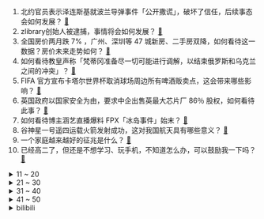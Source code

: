 1. 北约官员表示泽连斯基就波兰导弹事件「公开撒谎」，破坏了信任，后续事态会如何发展？ [:link:](https://www.zhihu.com/question/567424226)
2. zlibrary创始人被逮捕，事情将会如何发展？ [:link:](https://www.zhihu.com/question/567324626)
3. 全国房价两月跌 7% ，广州、深圳等 47 城新房、二手房双降，如何看待这一数据？房价未来走势如何？ [:link:](https://www.zhihu.com/question/567236883)
4. 如何看待教皇声称「梵蒂冈准备尽一切可能进行调解，以结束俄罗斯和乌克兰之间的冲突」？ [:link:](https://www.zhihu.com/question/567449787)
5. FIFA 官方宣布卡塔尔世界杯取消球场周边所有啤酒贩卖点，这会带来哪些影响？ [:link:](https://www.zhihu.com/question/567452554)
6. 英国政府以国家安全为由，要求中企出售英最大芯片厂 86％ 股权，如何看待此事？ [:link:](https://www.zhihu.com/question/567456800)
7. 如何看待博主涵艺直播爆料 FPX「冰岛事件」始末？ [:link:](https://www.zhihu.com/question/567457417)
8. 谷神星一号遥四运载火箭发射成功，这对我国航天具有哪些意义？ [:link:](https://www.zhihu.com/question/567022490)
9. 一个家庭越来越好的征兆是什么？ [:link:](https://www.zhihu.com/question/555044022)
10. 已经高二了，但还是不想学习、玩手机，不知道怎么办，可以鼓励我一下吗？ [:link:](https://www.zhihu.com/question/567493969)
<details>
<summary>11 ~ 20</summary>

11. 如何看待马斯克裁员风暴后，硅谷人开始每天工作 12 小时并给老板写「奋斗保证书」 ？ [:link:](https://www.zhihu.com/question/567423265)
12. 外媒报道称有匿名知情人士称「暴雪想要中国百万玩家数据」，如何看待这一细节？ [:link:](https://www.zhihu.com/question/567437649)
13. 为什么同事之间离职之后就基本不再联系？ [:link:](https://www.zhihu.com/question/560850690)
14. 曹操惨败也不少，但和其他诸侯相比，为何他的造血能力这么强？就像打不死的小强？ [:link:](https://www.zhihu.com/question/526554855)
15. 如果穆里尼奥当年接受中国足协邀请执教国家队，会给国足带来哪些变化？ [:link:](https://www.zhihu.com/question/567458238)
16. 文旅部提出「无疫情地区，原则上不对演唱会等大型营业性演出活动观众人数做限制」，将带来哪些影响？ [:link:](https://www.zhihu.com/question/567428554)
17. 消费者质疑淘宝 88 VIP 会员杀熟，该情况是否属实？如果属实消费者如何维权？ [:link:](https://www.zhihu.com/question/567446020)
18. 剧场版动画《名侦探柯南：万圣节的新娘》国内已上映，你有何评价？ [:link:](https://www.zhihu.com/question/567021852)
19. 2022年，最让你「失望」的汽车品牌或者车型是？ [:link:](https://www.zhihu.com/question/563746375)
20. 银保监会称「个人养老金理财产品不得承诺保本」，还有哪些信息值得关注？ [:link:](https://www.zhihu.com/question/567450168)
</details>
<details>
<summary>21 ~ 30</summary>

21. 果郡王又不傻，明知道已经被怀疑，为什么每封家书都写「熹贵妃安」？ [:link:](https://www.zhihu.com/question/564279562)
22. 新冠病毒鹿传人证据出现，白尾鹿体内检测出病毒新变种，这给我国疫情防控工作带来了哪些影响？ [:link:](https://www.zhihu.com/question/566986967)
23. 为什么快银会被机枪打死？ [:link:](https://www.zhihu.com/question/309680769)
24. 我国是从什么时候开始吃辣椒的，那没有辣椒以前的川菜、湘菜、赣菜是什么口味的？ [:link:](https://www.zhihu.com/question/566582587)
25. 有没有哪些诗词让你惊为天人？ [:link:](https://www.zhihu.com/question/562334317)
26. 让你最心酸的一瞬间是什么？ [:link:](https://www.zhihu.com/question/35051414)
27. intel和AMD有没有重新考虑做ARM处理器？ [:link:](https://www.zhihu.com/question/543662848)
28. 哪些细节可以体现女生的气质和品位？ [:link:](https://www.zhihu.com/question/24780989)
29. 钱对生活有什么影响？ [:link:](https://www.zhihu.com/question/565762821)
30. 怎样迅速提升自己的文笔？ [:link:](https://www.zhihu.com/question/307091359)
</details>
<details>
<summary>31 ~ 40</summary>

31. 打工是件没利润的事情，为什么还有那么多人选择打工？ [:link:](https://www.zhihu.com/question/561652637)
32. 聪明和天才有什么分别？ [:link:](https://www.zhihu.com/question/544801983)
33. 常见的间谍/特工的电影中，有哪些常识性的错误？ [:link:](https://www.zhihu.com/question/21329585)
34. 在《甄嬛传》中你学到了哪些为人处世的道理？ [:link:](https://www.zhihu.com/question/566861133)
35. 一个猴子往围棋棋盘上随机的扔棋子，如果下的局数无限，那么存不存在可能性能赢职业九段？ [:link:](https://www.zhihu.com/question/567391540)
36. 你是哪一刻对父母失望透顶的？ [:link:](https://www.zhihu.com/question/280409630)
37. 有哪些事情你坚持了三年以上？ [:link:](https://www.zhihu.com/question/25006130)
38. 「安息吧推特」在推特平台引发热议，如何看待话题以及马斯克接管推特后的争议？ [:link:](https://www.zhihu.com/question/567450439)
39. 11 月 18 日沪指失守 3100 点，信创概念股尾盘集体跳水，医药股继续活跃，哪些信息值得关注？ [:link:](https://www.zhihu.com/question/567433239)
40. 波兰国家足球队启程前往卡塔尔，两架 F-16 护送离境，如何评价这一预防措施？ [:link:](https://www.zhihu.com/question/567422401)
</details>
<details>
<summary>41 ~ 50</summary>

41. 新手懒人学化妆最最最简单的步骤是什么？ [:link:](https://www.zhihu.com/question/59715813)
42. 量化交易的本质完完全全就是统计学吗？ [:link:](https://www.zhihu.com/question/551928544)
43. 当一个人看透人性会怎样？ [:link:](https://www.zhihu.com/question/339745415)
44. 如果你是皇后，面对胧月公主所说的「皇额娘推了熹娘娘」，你要如何自证清白？ [:link:](https://www.zhihu.com/question/566861486)
45. 《红楼梦》中，香菱为什么盼着夏金桂进门？ [:link:](https://www.zhihu.com/question/557232276)
46. 有什么地方让你「总想再去看看」，能产生流连忘返的感觉? [:link:](https://www.zhihu.com/question/559596350)
47. 王楚钦以大比分 3-4 爆冷负于对手林钟勋，亚洲杯国乒男单全军覆没，如何看待此次成绩？ [:link:](https://www.zhihu.com/question/567432287)
48. 在现场看卡塔尔世界杯是种怎样的感受？ [:link:](https://www.zhihu.com/question/567238697)
49. 又是一年滑雪季，对于滑雪新手有什么建议？ [:link:](https://www.zhihu.com/question/566804907)
50. 我是最近才开始学剪辑，因为我是自学，所以不知道如何开始，或者接下来该做什么？请问如何学习视频剪辑？ [:link:](https://www.zhihu.com/question/49034369)
</details><details>
<summary>bilibili</summary>

1. 每天一个告白小技巧 [:link:](//www.bilibili.com/video/BV1Pd4y187tE)
2. 当我让53岁的爸爸COS七海建人 [:link:](//www.bilibili.com/video/BV1wM411C7Ce)
3. 哪个国家专克带英？【奇葩小国42】 [:link:](//www.bilibili.com/video/BV1r24y1y7r6)
4. 【原神动画】此刻，重现魔神战争的一角 [:link:](//www.bilibili.com/video/BV1dY411d7UQ)
5. 【伯爵狗】小舞段，有变装，不影响动作衔接 [:link:](//www.bilibili.com/video/BV1AW4y1x7Hd)
6. 【年度泪失禁短片】不管你去到哪里，妈妈明天一定到 [:link:](//www.bilibili.com/video/BV1Z841187fN)
7. ⚡考 研 秘 籍⚡ [:link:](//www.bilibili.com/video/BV1h24y127fa)
8. 与其精神内耗自己，不如发疯外耗别人 [:link:](//www.bilibili.com/video/BV1H14y1W7hr)
9. 大家帮想想办法，以后再遇到这个大妈我们怎么解释？ [:link:](//www.bilibili.com/video/BV1aG4y1x7o6)
10. 当一颗番茄来到太空…… [:link:](//www.bilibili.com/video/BV1et4y1N7ii)
<details>
<summary>11 ~ 20</summary>

11. ✨踏入白色殿堂，你选择谁？✨ [:link:](//www.bilibili.com/video/BV1oG411F7B9)
12. 逆徒！！！ [:link:](//www.bilibili.com/video/BV1J84y1y7U5)
13. 米津玄师被创飞是什么梗【梗指南】 [:link:](//www.bilibili.com/video/BV1VK411Z7nw)
14. 职场人的内心独白番外篇之——到底什么意思啊？总监大人！ [:link:](//www.bilibili.com/video/BV1k84y1y7Ek)
15. 我用400天，做了一款让所有人免费商用的开源字体 [:link:](//www.bilibili.com/video/BV1sP411g7PZ)
16. 假如室友关系是父子..... 其实不用假如... [:link:](//www.bilibili.com/video/BV1ag411q7tm)
17. 旺！旺！！ [:link:](//www.bilibili.com/video/BV1xP411c7nt)
18. 《不做》 [:link:](//www.bilibili.com/video/BV1RY411d7Sp)
19. 《 假如女朋友是有钱人 》 [:link:](//www.bilibili.com/video/BV1oR4y1Z7Pk)
20. 离谱！假装陪女友熬夜熬出重病…女友看到偷换的假体检报告人傻了？ [:link:](//www.bilibili.com/video/BV19v4y1m7Ro)
</details>
<details>
<summary>21 ~ 30</summary>

21. 我，30岁，靠吃妹妹软饭在B站爆火！！ [:link:](//www.bilibili.com/video/BV1X84y1y74B)
22. 漫威禁地「癌变宇宙」有多恐怖？吞星头颅被做成引擎，毒虫猛兽横扫千军 [:link:](//www.bilibili.com/video/BV1jM411C768)
23. “究竟是什么样的人，才会喜欢这种氛围”（4） [:link:](//www.bilibili.com/video/BV1S84y1y7ez)
24. 早知如此，我晚上是不会出门的 [:link:](//www.bilibili.com/video/BV1bD4y1478o)
25. “你们鬼畜区没有一个正常人吗？” [:link:](//www.bilibili.com/video/BV1NW4y1x7CZ)
26. 本来挺喜欢扭脖子的…… [:link:](//www.bilibili.com/video/BV1p14y1W75g)
27. 这种天气还真没见过！ [:link:](//www.bilibili.com/video/BV1kv4y1m72w)
28. 可是她是公主诶 [:link:](//www.bilibili.com/video/BV1Ce4y1W7ZR)
29. 钻石汤姆 [:link:](//www.bilibili.com/video/BV1f84y1v7Yd)
30. 开幕雷击！《猫和老鼠》的片头竟然这么有趣！有秘密彩蛋？ [:link:](//www.bilibili.com/video/BV1MK411Z7Vg)
</details>
<details>
<summary>31 ~ 40</summary>

31. “仅此130秒，原神中那些无法被超越的台词！” [:link:](//www.bilibili.com/video/BV1aM411k71x)
32. 世界最大的鹅？光一个头就要980块！吃起来却像…… [:link:](//www.bilibili.com/video/BV1k8411j7QY)
33. 无 她，只 因 手 熟 尔！ [:link:](//www.bilibili.com/video/BV1XG411F7Sq)
34. 《关于我在重庆的一天》居家幻想版，大家居家都在吃什么呀～ [:link:](//www.bilibili.com/video/BV1bW4y1s7Ej)
35. 我去，这种卡在游戏王里好像叫枪王【水无月菌】 [:link:](//www.bilibili.com/video/BV1q14y1W7uw)
36. 这电视台指定是有内鬼！【阅片无数Ⅱ 67】 [:link:](//www.bilibili.com/video/BV1N84y117ii)
37. 《    无    缝    衔    接    》 [:link:](//www.bilibili.com/video/BV15G4y1o7XB)
38. 【Saya Scarlet】算是符合中国粉丝要求的可爱帕瓦吗 [:link:](//www.bilibili.com/video/BV12e4y1s7pD)
39. 是鸠占鹊巢，但是夜食记版。 [:link:](//www.bilibili.com/video/BV1z8411j7yi)
40. 看这种视频只会浪费你两分钟 [:link:](//www.bilibili.com/video/BV1pY411f7va)
</details>
<details>
<summary>41 ~ 50</summary>

41. 使 劲 叫 唤 ：占戈 区 [:link:](//www.bilibili.com/video/BV1KP4y1174k)
42. 修勾便利店，但是日语版 [:link:](//www.bilibili.com/video/BV1LG4y1o7Bk)
43. 「这不过是一位旅行者濒死前的一场梦罢了」【原神】 [:link:](//www.bilibili.com/video/BV1324y1m7tJ)
44. 《当代年轻人的选择》 [:link:](//www.bilibili.com/video/BV1vG4y1o76F)
45. 西 伯 利 亚 眼 影 [:link:](//www.bilibili.com/video/BV1pG411c7S6)
46. 【原神】⚡妲 乐 器⚡ [:link:](//www.bilibili.com/video/BV16g411s7dM)
47. “有些反派，一张口就是满分作文”｜无法超越的反派台词 [:link:](//www.bilibili.com/video/BV1X84y1y73g)
48. LiSA入驻B站问候视频 [:link:](//www.bilibili.com/video/BV1z24y1y78H)
49. 袁隆平作词，三代合唱团同台演唱《种子》，禾下乘凉梦终能实现 [:link:](//www.bilibili.com/video/BV1Jv4y1m7zh)
50. 深度|| 武圣归天，魏武谢幕，汉末诸神黄昏！！！【关公三部曲（终）】 [:link:](//www.bilibili.com/video/BV1WW4y1x79j)
</details>
<details>
<summary>51 ~ 60</summary>

51. 广州动物园：从马戏团救助动物，向动物表演宣战！ [:link:](//www.bilibili.com/video/BV1oM411k7bb)
52. 十个邀约任务隐藏成就，早看早做完 [:link:](//www.bilibili.com/video/BV1F14y1H7fx)
53. 他又何尝不是一个愿意守护童心的人呢 [:link:](//www.bilibili.com/video/BV14d4y1b78N)
54. 【时代少年团】《浅炸一下吧！》04：时代lòu一手 [:link:](//www.bilibili.com/video/BV17P411g7x6)
55. （路见不平三部曲）二   "又在我面前欺负小孩是吧？" [:link:](//www.bilibili.com/video/BV15e4y1s7UY)
56. 姐是成熟的女人了，要来点风情万种#旗袍 #过了20岁总要带点风情万种 #姐姐风 [:link:](//www.bilibili.com/video/BV1cM411C7BP)
57. xswl，你吃东西咋这样？哈哈哈哈哈哈 [:link:](//www.bilibili.com/video/BV1pW4y1x7Y9)
58. 【明日方舟】一起来叙拉古跑酷吧！ [:link:](//www.bilibili.com/video/BV1FM411C7av)
59. 为什么这个通缉令是红色的 [:link:](//www.bilibili.com/video/BV1JW4y1W7pJ)
60. 听话！给👴变！ [:link:](//www.bilibili.com/video/BV11d4y1b7AL)
</details>
<details>
<summary>61 ~ 70</summary>

61. 薛之谦《无数》MV 感谢观看 [:link:](//www.bilibili.com/video/BV1t14y1W7jE)
62. 玛丽还是T0吗 [:link:](//www.bilibili.com/video/BV1EP411g7bK)
63. 动一动餐饮界的奶酪，详解什么是淋巴肉 [:link:](//www.bilibili.com/video/BV1RP4y1y7vs)
64. 《岳父的计谋》 [:link:](//www.bilibili.com/video/BV1G14y1H77K)
65. 她私下里就……很可爱啊 [:link:](//www.bilibili.com/video/BV19G4y1o7vH)
66. 二男一女在酒店吸毒致幻后各种迷惑行为拉满的结局 [:link:](//www.bilibili.com/video/BV1se4y1s7Du)
67. 被自己蟀孕 [:link:](//www.bilibili.com/video/BV1Q8411j78H)
68. 没有神仙皇帝，这个世界是由精英创造的，而不是贪婪的“寄生虫”！ [:link:](//www.bilibili.com/video/BV1SM411k75q)
69. 【暗区突围】山谷风云：多斯·安东尼的回归 [:link:](//www.bilibili.com/video/BV1Xv4y1m7Kg)
70. 穿越到300年前！1比1还原初中课文《口技》！ [:link:](//www.bilibili.com/video/BV1U24y127Su)
</details>
<details>
<summary>71 ~ 80</summary>

71. 网络热门艺术（二）对不起手滑了 [:link:](//www.bilibili.com/video/BV1hv4y1m7pC)
72. 原神 3.2新深渊手法教程首发！神里永冻+点秋香乱杀 全四星武器 平民玩家保姆教程！！！ [:link:](//www.bilibili.com/video/BV1kM411k7pd)
73. 这抗日神剧太离谱了，连枪管都是弯的，你俩搁战壕里钓鱼呢？ [:link:](//www.bilibili.com/video/BV1yG4y1x7Md)
74. 他在采一种很新的访。 [:link:](//www.bilibili.com/video/BV1R84y1y7Ez)
75. 械问正传 [:link:](//www.bilibili.com/video/BV1wd4y1c74k)
76. 【4K60FPS】夏奇拉《Waka Waka》世界杯神曲！群星云集的年代！ [:link:](//www.bilibili.com/video/BV1ag411q7tp)
77. 简单材料，简略步骤，轻松实现炸鸡自由？ [:link:](//www.bilibili.com/video/BV1M24y1m7wN)
78. 下课千万别睡觉！！ [:link:](//www.bilibili.com/video/BV1NP4y1m7g4)
79. #不给中国添乱，老老实实在家做了三菜一饭 [:link:](//www.bilibili.com/video/BV1y24y127tH)
80. 小草鱼🐟 [:link:](//www.bilibili.com/video/BV1RD4y1W7v4)
</details>
<details>
<summary>81 ~ 90</summary>

81. 我愿称之为“巧夺天工”！刚出土的翡翠白菜，真不舍得吃~丨面果白菜 [:link:](//www.bilibili.com/video/BV1Uv4y1m7ve)
82. “爸爸你会救我吗？” [:link:](//www.bilibili.com/video/BV1RY411Z7q6)
83. 韩国最好的怪兽科幻电影，奉俊昊最被低估的作品，深度解读《汉江怪物》 [:link:](//www.bilibili.com/video/BV1hK411Z7DC)
84. 零 氪 之 友 （第十九期） [:link:](//www.bilibili.com/video/BV1814y1W7r1)
85. 只因拯救了银河系，才在哔哩哔哩遇见你|皇马登陆B站 [:link:](//www.bilibili.com/video/BV1224y1271p)
86. 深夜街边炸酱面，凌晨两点座无虚席！美女连吃三碗还不过瘾！ [:link:](//www.bilibili.com/video/BV1DG411F7RM)
87. “450元转让二手舔狗，可小刀” [:link:](//www.bilibili.com/video/BV1Bv4y1m7wv)
88. 不同玩家对网易暴雪离婚的反应 [:link:](//www.bilibili.com/video/BV1gM411C7HH)
89. 我离开中国了... [:link:](//www.bilibili.com/video/BV1vG4y1x7wS)
90. 【原神整活】 纳西妲：王   德   发！！？？ [:link:](//www.bilibili.com/video/BV1dP4y127ou)
</details>
<details>
<summary>91 ~ 100</summary>

91. 《聪明的墨菲特》 [:link:](//www.bilibili.com/video/BV1cM411C7TH)
92. 征服者·叶问 [:link:](//www.bilibili.com/video/BV1ye4y1s7Kn)
93. 骑行格聂南线，摸黑翻海拔4700米高山，山里空无一人十点多才找到住的地方 [:link:](//www.bilibili.com/video/BV11t4y1N7f4)
94. 泰森！当我握住你的手，我知道，我握住了最值得尊敬的拳头，我们爱你！泰森 [:link:](//www.bilibili.com/video/BV1w24y1m7fq)
95. 【唐探宇宙】化学老师晚上化身黑暗中的清道夫，一口气看完《唐人街探案》网剧 [:link:](//www.bilibili.com/video/BV1x24y127Ce)
96. 猫: “看好啦，我只演示一遍” [:link:](//www.bilibili.com/video/BV1dY411d7E7)
97. 儿子两岁半了，越看越不对劲 [:link:](//www.bilibili.com/video/BV1bP411g7vJ)
98. 手机游戏正式进入光线追踪时代【逆水寒手游X高通骁龙】 [:link:](//www.bilibili.com/video/BV1i24y1y7ZM)
99. 绍兴.孔乙己  厨子探店¥391 [:link:](//www.bilibili.com/video/BV1PG411c7K5)
100. 招人恨的手机广告，怎样才能彻底除掉？ [:link:](//www.bilibili.com/video/BV1DD4y1x7DZ)
</details></details>